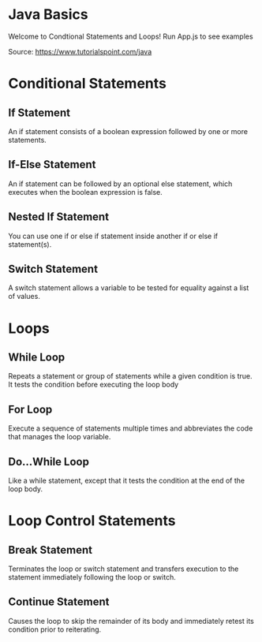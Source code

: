 # Java Basics

Welcome to Condtional Statements and Loops! Run App.js to see examples

Source: https://www.tutorialspoint.com/java

# Conditional Statements

## If Statement
An if statement consists of a boolean expression followed by one or more statements.

## If-Else Statement
An if statement can be followed by an optional else statement, which executes when the boolean expression is false.

## Nested If Statement
You can use one if or else if statement inside another if or else if statement(s).

## Switch Statement
A switch statement allows a variable to be tested for equality against a list of values.

# Loops

## While Loop

Repeats a statement or group of statements while a given condition is true. It tests the condition before executing the loop body

## For Loop

Execute a sequence of statements multiple times and abbreviates the code that manages the loop variable.

## Do...While Loop

Like a while statement, except that it tests the condition at the end of the loop body.


# Loop Control Statements

## Break Statement
Terminates the loop or switch statement and transfers execution to the statement immediately following the loop or switch.

## Continue Statement
Causes the loop to skip the remainder of its body and immediately retest its condition prior to reiterating.
